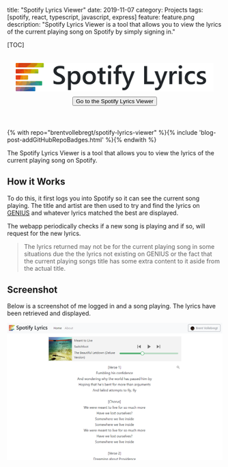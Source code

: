 title: "Spotify Lyrics Viewer"
date: 2019-11-07
category: Projects
tags: [spotify, react, typescript, javascript, express]
feature: feature.png
description: "Spotify Lyrics Viewer is a tool that allows you to view the lyrics of the current playing song on Spotify by simply signing in."

[TOC]

<div align="center" style="padding: 20px 20px 40px 20px">
    <img src="/post-assets/spotify-lyrics-viewer/spotify-lyrics-viewer-banner.png" alt="Spotify Lyrics Viewer Banner" style="margin-bottom: 10px;">
    <a href="https://spotify-lyrics-viewer.nitratine.net/"><button class="btn btn-outline-secondary" type="button">Go to the Spotify Lyrics Viewer</button></a>
</div>

{% with repo="brentvollebregt/spotify-lyrics-viewer" %}{% include 'blog-post-addGitHubRepoBadges.html' %}{% endwith %}

The Spotify Lyrics Viewer is a tool that allows you to view the lyrics of the current playing song on Spotify.

## How it Works

To do this, it first logs you into Spotify so it can see the current song playing. The title and artist are then used to try and find the lyrics on [GENIUS](https://genius.com/) and whatever lyrics matched the best are displayed.

The webapp periodically checks if a new song is playing and if so, will request for the new lyrics.

> The lyrics returned may not be for the current playing song in some situations due the the lyrics not existing on GENIUS or the fact that the current playing songs title has some extra content to it aside from the actual title.

## Screenshot
Below is a screenshot of me logged in and a song playing. The lyrics have been retrieved and displayed.

![Spotify Lyrics Viewer showing lyrics](/post-assets/spotify-lyrics-viewer/sample.png)